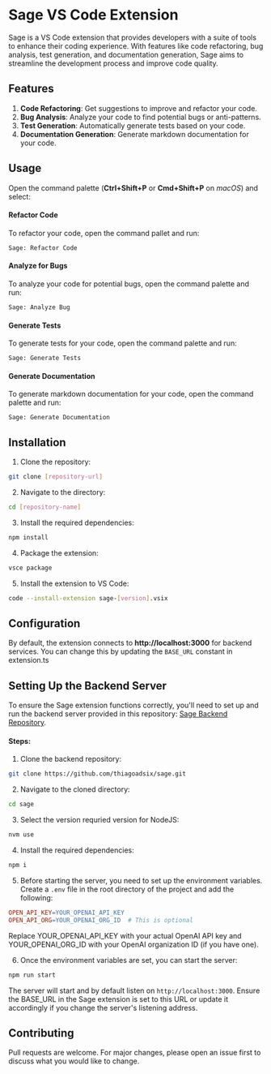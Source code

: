 # Sage VS Code Extension

Sage is a VS Code extension that provides developers with a suite of tools to enhance their coding experience. With features like code refactoring, bug analysis, test generation, and documentation generation, Sage aims to streamline the development process and improve code quality.

## Features
1. **Code Refactoring**: Get suggestions to improve and refactor your code.
2. **Bug Analysis**: Analyze your code to find potential bugs or anti-patterns.
3. **Test Generation**: Automatically generate tests based on your code.
4. **Documentation Generation**: Generate markdown documentation for your code.

## Usage
Open the command palette (**Ctrl+Shift+P** or **Cmd+Shift+P** on *macOS*) and select:

#### Refactor Code
To refactor your code, open the command pallet and run:
```
Sage: Refactor Code
```

#### Analyze for Bugs
To analyze your code for potential bugs, open the command palette and run:
```
Sage: Analyze Bug
```

#### Generate Tests
To generate tests for your code, open the command palette and run:
```
Sage: Generate Tests
```

#### Generate Documentation
To generate markdown documentation for your code, open the command palette and run:
```
Sage: Generate Documentation
```

## Installation

1. Clone the repository:
```bash
git clone [repository-url]
```
2. Navigate to the directory:
```bash
cd [repository-name]
```
3. Install the required dependencies:
```bash
npm install
```
4. Package the extension:
```bash
vsce package
```
5. Install the extension to VS Code:
```bash
code --install-extension sage-[version].vsix
```

## Configuration
By default, the extension connects to **http://localhost:3000** for backend services. You can change this by updating the `BASE_URL` constant in extension.ts

## Setting Up the Backend Server
To ensure the Sage extension functions correctly, you'll need to set up and run the backend server provided in this repository: [Sage Backend Repository](https://github.com/thiagoadsix/sage).

#### Steps:
1. Clone the backend repository:
```bash
git clone https://github.com/thiagoadsix/sage.git
```
2. Navigate to the cloned directory:
```bash
cd sage
```
3. Select the version requried version for NodeJS:
```bash
nvm use
```
4. Install the required dependencies:
```bash
npm i
```
5. Before starting the server, you need to set up the environment variables. Create a `.env` file in the root directory of the project and add the following:
```makefile
OPEN_API_KEY=YOUR_OPENAI_API_KEY
OPEN_API_ORG=YOUR_OPENAI_ORG_ID  # This is optional
```
Replace YOUR_OPENAI_API_KEY with your actual OpenAI API key and YOUR_OPENAI_ORG_ID with your OpenAI organization ID (if you have one).

6. Once the environment variables are set, you can start the server:
```bash
npm run start
```

The server will start and by default listen on `http://localhost:3000`. Ensure the BASE_URL in the Sage extension is set to this URL or update it accordingly if you change the server's listening address.

## Contributing
Pull requests are welcome. For major changes, please open an issue first to discuss what you would like to change.
